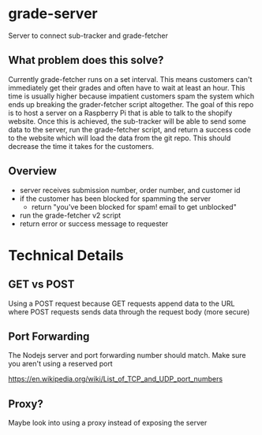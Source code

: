 # grade-server
Server to connect sub-tracker and grade-fetcher

## What problem does this solve?
Currently grade-fetcher runs on a set interval. This means customers can't immediately get their grades and often have to wait at least an hour. 
This time is usually higher because impatient customers spam the system which ends up breaking the grader-fetcher script altogether. 
The goal of this repo is to host a server on a Raspberry Pi that is able to talk to the shopify website. 
Once this is achieved, the sub-tracker will be able to send some data to the server, run the grade-fetcher script, and return a success code to 
the website which will load the data from the git repo. This should decrease the time it takes for the customers.

## Overview
* server receives submission number, order number, and customer id
* if the customer has been blocked for spamming the server
  * return "you've been blocked for spam! email to get unblocked"
* run the grade-fetcher v2 script
* return error or success message to requester

# Technical Details
## GET vs POST
Using a POST request because GET requests append data to the URL where POST requests sends data through the request body (more secure)

## Port Forwarding
The Nodejs server and port forwarding number should match. Make sure you aren't using a reserved port

https://en.wikipedia.org/wiki/List_of_TCP_and_UDP_port_numbers

## Proxy?
Maybe look into using a proxy instead of exposing the server
